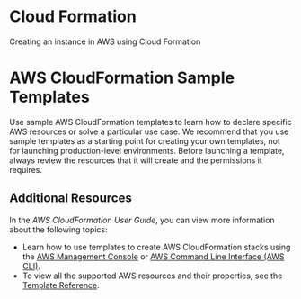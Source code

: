 # Cloud Formation
Creating an instance in AWS using Cloud Formation

# AWS CloudFormation Sample Templates
Use sample AWS CloudFormation templates to learn how to declare specific AWS resources or solve a particular use case. We recommend that you use sample templates as a starting point for creating your own templates, not for launching production-level environments. Before launching a template, always review the resources that it will create and the permissions it requires.

## Additional Resources
In the *AWS CloudFormation User Guide*, you can view more information about the following topics:

- Learn how to use templates to create AWS CloudFormation stacks using the [AWS Management Console](http://docs.aws.amazon.com/AWSCloudFormation/latest/UserGuide/cfn-console-create-stack.html) or [AWS Command Line Interface (AWS CLI)](http://docs.aws.amazon.com/AWSCloudFormation/latest/UserGuide/using-cfn-cli-creating-stack.html).
- To view all the supported AWS resources and their properties, see the [Template Reference](http://docs.aws.amazon.com/AWSCloudFormation/latest/UserGuide/template-reference.html).
